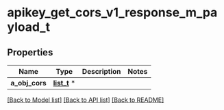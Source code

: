 # apikey_get_cors_v1_response_m_payload_t

## Properties
Name | Type | Description | Notes
------------ | ------------- | ------------- | -------------
**a_obj_cors** | [**list_t**](cors_response_compound.md) \* |  | 

[[Back to Model list]](../README.md#documentation-for-models) [[Back to API list]](../README.md#documentation-for-api-endpoints) [[Back to README]](../README.md)


